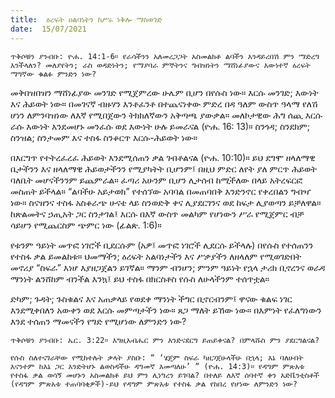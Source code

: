 ```yaml
---
title:  ዕረፍት ዐልባነትን ከሥሩ ነቅሎ ማስወገድ
date:  15/07/2021
---
```


`ጥቅሶቹን ያንብቡ: ዮሐ. 14:1-6። የራሳችንን አለመረጋጋት አስመልክቶ ልባችን እንዳይረበሽ ምን ማድረግ እንችላለን? መለያየትን; ራስ ወዳድነትን; የማያባራ ምኞትንና ግብዝነትን ማሸነፊያውና እውነተኛ ዕረፍት ማግኛው ቁልፉ ምንድን ነው?`

መቅበዝበዝን ማሸነፊያው መንገድ የሚጀምረው ሁሌም ቢሆን በየሱስ ነው። እርሱ መንገድ; እውነት እና ሕይወት ነው። በመገናኛ ብዙሃን እንቶፈንቶ በተጨናነቀው ምድረ በዳ ዓለም ውስጥ ዓላማ የለሽ ሆነን ለምንባዝነው ለእኛ የሚበጀውን ትክክለኛውን አቅጣጫ ያውቃል። መለኮታዊው ሕግ ሰጪ እርሱ ራሱ እውነት እንደመሆኑ መንፈሱ ወደ እውነት ሁሉ ይመራናል (ዮሐ. 16: 13)። ስንጎዳ; ስንደክም; ስንዝል; ስንታመም እና ተስፋ ስንቆርጥ እርሱ-ሕይወት ነው።

በእርግጥ የተትረፈረፈ ሕይወት እንደሚሰጠን ቃል ገብቶልናል (ዮሐ. 10:10)። ይህ ደግሞ ዘላለማዊ ቤታችንን እና ዘላለማዊ ሕይወታችንን የሚያካትት ቢሆንም፤ በዚህ ምድር ለየት ያለ ምርጥ ሕይወት ባለቤት መሆናችንንም ይጨምራል። ፈጣሪ አሁንም ቢሆን ሊታሰብ ከሚችለው በላይ አትረፍርፎ መስጠት ይችላል። “ልባችሁ አይታወክ” የተሰኘው አባባል በመጠባበቅ እንድንኖር የቀረበልን ግብዣ ነው። ስናዝንና ተስፋ አስቆራጭ ሁናቴ ላይ ስንወድቅ ቀና ሊያደርገንና ወደ ከፍታ ሊያወጣን ይቻለዋል። ከጽልመትና ኃጢአት ጋር ስንታገል፤ እርሱ በእኛ ውስጥ መልካም የሆነውን ሥራ የሚጀምር ብቻ ሳይሆን የሚጨርስም ጭምር ነው (ፊልጵ. 1:6)።

የቱንም ዓይነት መጥፎ ነገሮች ቢደርሱም (አዎ፤ መጥፎ ነገሮች ሊደርሱ ይችላሉ) በየሱስ የተሰጠንን የተስፋ ቃል ይመልከቱ። ህመማችን; ዕረፍት አልባነታችን እና ሥቃያችን ለዘላለም የሚወገድበት መኖሪያ “ስፍራ” እነሆ እያዘጋጀልን ይገኛል። ማንም ብንሆን; ምንም ዓይነት የኋላ ታሪክ ቢኖረንና ወራዳ ማንነት ልንሸከም ብንችል እንኳ፤ ይህ ተስፋ በክርስቶስ የሱስ ለሁላችንም ተሰጥቷል።

ድካም; ጉዳት; ጉስቁልና እና አጠቃላይ የወደቀ ማንነት ችግር ቢኖርብንም፤ ዋናው ቁልፍ ነገር እንደሚቀበለን አውቀን ወደ እርሱ መምጣታችን ነው። ጸጋ ማለት ይኸው ነው። በእምነት የፈለግነውን እንደ ተሰጠን ማመናችን የግድ የሚሆነው ለምንድን ነው?

`ጥቅሶቹን ያንብቡ: ኤር. 3:22። እግዚአብሔር ምን እንድናደርግ ይጠይቀናል? በምላሹስ ምን ያደርግልናል?`

`የሱስ ስለተናገራቸው የሚከተሉት ቃላት ያስቡ: “ ‘ሄጄም ስፍራ ካዘጋጀሁላችሁ በኋላ; እኔ ባለሁበት እናንተም ከእኔ ጋር እንድትሆኑ ልወስዳችሁ ዳግመኛ እመጣለሁ’ ” (ዮሐ. 14:3)። የዳግም ምጽአቱ የተስፋ ቃል ወሳኝ መሆኑን አስመልክቶ ይህ ምን ሊነግረን ይገባል? በተለይ ለእኛ ሰባተኛ ቀን አድቬንቲስቶች (የዳግም ምጽአቱ ተጠባባቂዎች)-ይህ የዳግም ምጽአቱ የተስፋ ቃል የከበረ የሆነው ለምንድን ነው?`